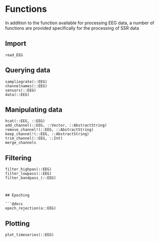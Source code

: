 # Functions

In addition to the function available for processing EEG data,
a number of functions are provided specifically for the processing of SSR data


## Import

```@docs
read_EEG
```


## Querying data

```@docs
samplingrate(::EEG)
channelnames(::EEG)
sensors(::EEG)
data(::EEG)
```


## Manipulating data

```@docs
hcat(::EEG, ::EEG)
add_channel(::EEG, ::Vector, ::AbstractString)
remove_channel!(::EEG, ::AbstractString)
keep_channel!(::EEG, ::AbstractString)
trim_channel(::EEG, ::Int)
merge_channels
```


## Filtering

```@docs
filter_highpas(::EEG)
filter_lowpass(::EEG)
filter_bandpass_(::EEG)
```
```


## Epoching

```@docs
epoch_rejection(a::EEG)
```


## Plotting

```@docs
plot_timeseries(::EEG)
```
